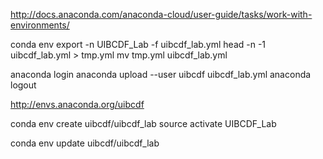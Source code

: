 http://docs.anaconda.com/anaconda-cloud/user-guide/tasks/work-with-environments/    

conda env export -n UIBCDF_Lab -f uibcdf_lab.yml
head -n -1 uibcdf_lab.yml > tmp.yml
mv tmp.yml uibcdf_lab.yml


anaconda login
anaconda upload --user uibcdf uibcdf_lab.yml
anaconda logout

http://envs.anaconda.org/uibcdf

conda env create uibcdf/uibcdf_lab
source activate UIBCDF_Lab

conda env update uibcdf/uibcdf_lab
